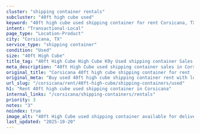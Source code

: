```yaml
---
cluster: "shipping container rentals"
subcluster: "40ft high cube used"
keyword: "40ft high cube used shipping container for rent Corsicana, TX"
intent: "Transactional-Local"
page_type: "Location-Product"
city: "Corsicana, TX"
service_type: "shipping container"
condition: "Used"
size: "40ft High Cube"
title_tag: "40ft High Cube High Cube K9y Used shipping container Sales in Corsicana | LC Container"
meta_description: "40ft High Cube used shipping container sales in Corsicana. High cube containers with extra height. Fast delivery, competitive pricing. Serving shipping containers area. Quote ID: 25B. Call (214) 524-4168 for your free quote today."
original_title: "Corsicana 40ft high cube shipping container for rent | LC"
original_meta: "Buy used 40ft high cube shipping container rent with local delivery in Corsicana, TX. LC Container — local Since 2003. Request a fast quote today."
url_slug: "/corsicana/rent/40ft-high-cube/shipping-containers/used"
h1: "Rent 40ft high cube used shipping container in Corsicana"
internal_links: "/corsicana/shipping-containers/rentals"
priority: 3
notes: "3"
noindex: true
image_alt: "40ft High Cube used shipping container available for delivery in Corsicana"
last_updated: "2025-10-20"
---
```


<!-- TODO: Add unique city/inventory copy, images, and internal links here. -->
